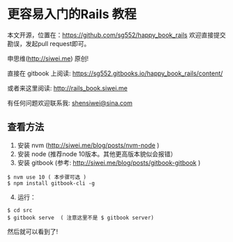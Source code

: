# 更容易入门的Rails 教程

本文开源，位置在：https://github.com/sg552/happy_book_rails 欢迎直接提交勘误，发起pull request即可。

申思维(http://siwei.me) 原创!

直接在 gitbook 上阅读: https://sg552.gitbooks.io/happy_book_rails/content/

或者来这里阅读: http://rails_book.siwei.me

有任何问题欢迎联系我: shensiwei@sina.com

## 查看方法

1. 安装 nvm  (http://siwei.me/blog/posts/nvm-node )
2. 安装 node (推荐node 10版本。其他更高版本貌似会报错）
3. 安装 gitbook  (参考: http://siwei.me/blog/posts/gitbook-gitbook )

```
$ nvm use 10 ( 本步骤可选 )
$ npm install gitbook-cli -g
```

4. 运行：

```
$ cd src
$ gitbook serve  ( 注意这里不是 $ gitbook server)
```

然后就可以看到了!

